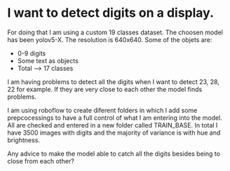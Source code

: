 
# I want to detect digits on a display. 

For doing that I am using a custom 19 classes dataset. The choosen model has been yolov5-X. The resolution is 640x640. Some of the objets are:

- 0-9 digits
- Some text as objects
- Total --> 17 classes

I am having problems to detect all the digits when I want to detect 23, 28, 22 for example. If they are very close to each other the model finds problems.

I am using roboflow to create diferent folders in which I add some prepcocessings to have a full control of what I am entering into the model. All are checked and entered in a new folder called TRAIN_BASE. In total I have 3500 images with digits and the majority of variance is with hue and brightness.

Any advice to make the model able to catch all the digits besides being to close from each other?
